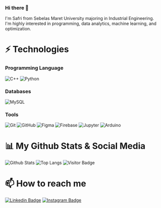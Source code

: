 ### Hi there 👋

I'm Safri from Sebelas Maret University majoring in Industrial Engineering. I'm highly interested in programming, data analytics, machine learning, and optimization.
<!--
**safrip2/safrip2** is a ✨ _special_ ✨ repository because its `README.md` (this file) appears on your GitHub profile.

Here are some ideas to get you started:

- 🔭 I’m currently working on ...
- 🌱 I’m currently learning ...
- 👯 I’m looking to collaborate on ...
- 🤔 I’m looking for help with ...
- 💬 Ask me about ...
- 📫 How to reach me: ...
- 😄 Pronouns: ...
- ⚡ Fun fact: ...
-->
# ⚡ Technologies

### Programming Language
![C++](https://img.shields.io/badge/C%2B%2B-00599C?style=for-the-badge&logo=c%2B%2B&logoColor=white)
![Python](https://img.shields.io/badge/Python-14354C?style=for-the-badge&logo=python&logoColor=white)

### Databases
![MySQL](https://img.shields.io/badge/mysql-%2300f.svg?style=for-the-badge&logo=mysql&logoColor=white)

### Tools
![Git](https://img.shields.io/badge/git-%23F05033.svg?style=for-the-badge&logo=git&logoColor=white)
![GitHub](https://img.shields.io/badge/github-%23121011.svg?style=for-the-badge&logo=github&logoColor=white)
![Figma](https://img.shields.io/badge/figma-%23F24E1E.svg?style=for-the-badge&logo=figma&logoColor=white)
![Firebase](https://img.shields.io/badge/firebase-%23039BE5.svg?style=for-the-badge&logo=firebase)
![Jupyter](https://img.shields.io/badge/Jupyter-F37626?style=for-the-badge&logo=Jupyter&logoColor=white)
![Arduino](https://img.shields.io/badge/Arduino-00979D?style=for-the-badge&logo=Arduino&logoColor=white)

# 📊 My Github Stats & Social Media
![Github Stats](https://github-readme-stats.vercel.app/api?username=safrip2&count_private=true&show_icons=true&include_all_commits=true)
![Top Langs](https://github-readme-stats.vercel.app/api/top-langs/?username=safrip2&hide=TeX&layout=compact)
![Visitor Badge](https://visitor-badge.laobi.icu/badge?page_id=safrip2.safrip2)

# 📫 How to reach me
[![Linkedin Badge](https://img.shields.io/badge/-safrip2-blue?style=flat-square&logo=Linkedin&logoColor=white&link=https://www.linkedin.com/in/berlian-safri-prakoso/)](https://www.linkedin.com/in/berlian-safri-prakoso/)
[![Instagram Badge](https://img.shields.io/badge/-safrip2-purple?style=flat-square&logo=instagram&logoColor=white&link=https://www.instagram.com/safri_p2/)](https://www.instagram.com/safri_p2/)
<!--
[![Twitter Badge](https://img.shields.io/badge/-safrip2-blue?style=flat-square&logo=Twitter&logoColor=white&link=https://twitter.com/safrip2/)](https://twitter.com/safrip2/)
-->